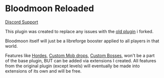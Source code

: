 # Bloodmoon Reloaded

[Discord Support](https://discord.gg/JPez28AJJG)

This plugin was created to replace any issues with the [old plugin](https://github.com/refractored/bloodmoon) i forked.

Bloodmoon itself will just be a libreforge booster applied to all players in that world.

Features like [Hordes](https://github.com/refractored/BloodmoonReloaded/tree/main/extensions/hordes), [Custom Mob drops](https://github.com/refractored/BloodmoonReloaded/tree/main/extensions/drops), [Custom Bosses](https://github.com/refractored/BloodmoonReloaded/tree/main/extensions/bosses),
won't be a part of the base plugin, BUT can be added via extensions I created. All features from the original plugin (except levels) will eventually be made into extensions of its own and will be free.
